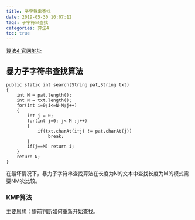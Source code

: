 ```yaml
---
title: 子字符串查找
date: 2019-05-30 10:07:12
tags: 子字符串查找
categories: 算法4
toc: true
---
```


[算法4 官网地址](https://algs4.cs.princeton.edu/code/javadoc/)

## 暴力子字符串查找算法

```
public static int search(String pat,String txt)
{
	int M = pat.length();
	int N = txt.length();
	for(int i=0;i<=N-M;j++)
	{
		int j = 0;
		for(int j=0; j< M ;j++)
		{
			if(txt.charAt(i+j) != pat.charAt(j))
				break;
		}
		if(j==M) return i;
	}
	return N;
}
```

在最坏情况下，暴力子字符串查找算法在长度为N的文本中查找长度为M的模式需要NM次比较。

### KMP算法

主要思想：提前判断如何重新开始查找。

